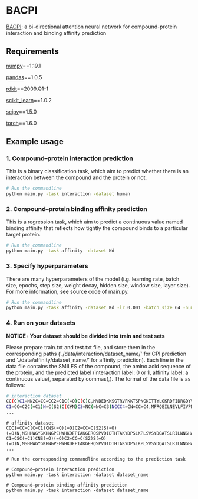 # BACPI

[BACPI](https://academic.oup.com/bioinformatics/article-abstract/38/7/1995/6511437): a bi-directional attention neural network for compound-protein interaction and binding affinity prediction

## Requirements

[numpy](https://numpy.org/)==1.19.1

[pandas](https://pandas.pydata.org/)==1.0.5

[rdkit](https://www.rdkit.org/)==2009.Q1-1

[scikit_learn](https://scikit-learn.org/stable/)==1.0.2

[scipy](https://scipy.org/)==1.5.0

[torch](https://pytorch.org/)==1.6.0

## Example usage

### 1. Compound–protein interaction prediction
This is a binary classification task, which aim to predict whether there is an interaction between the compound and the protein or not.
```bash
# Run the commandline
python main.py -task interaction -dataset human

```

### 2. Compound–protein binding affinity prediction
This is a regression task, which aim to predict a continuous value named binding affinity that reflects how tightly the compound binds to a particular target protein.
```bash
# Run the commandline
python main.py -task affinity -dataset Kd

```

### 3. Specify hyperparameters
There are many hyperparameters of the model (i.g. learning rate, batch size, epochs, step size, weight decay, hidden size, window size, layer size). For more information, see source code of main.py.
 ```bash
# Run the commandline
python main.py -task affinity -dataset Kd -lr 0.001 -batch_size 64 -num_epochs 15

```

### 4. Run on your datasets
**NOTICE : Your dataset should be divided into train and test sets**

Please prepare train.txt and test.txt file, and store them in the corresponding paths ('./data/interaction/dataset_name/' for CPI prediction and './data/affinity/dataset_name/' for affinity prediction). Each line in the data file contains the SMILES of the compound, the amino acid sequence of the protein, and the predicted label (interaction label: 0 or 1, affinity label: a continuous value), separated by commas(,). The format of the data file is as follows: 
 ```bash
# interaction dataset
CC(C)C1=NN2C=CC=CC2=C1C(=O)C(C)C,MVDEDKKSGTRVFKKTSPNGKITTYLGKRDFIDRGDYVDLIDGMVLIDEEYIKDNRKVTAHLLAAFRYGREDLDVLGLTFRKDLISETFQVYPQTDKSISRPLSRLQERLKRKLGANAFPFWFEVAPKSASSVTLQPAPGDTGKPCGVDYELKTFVAVTDGSSGEKPKKSALSNTVRLAIRKLTYAPFESRPQPMVDVSKYFMMSSGLLHMEVSLDKEMYYHGESISVNVHIQNNSNKTVKKLKIYIIQVADICLFTTASYSCEVARIESNEGFPVGPGGTLSKVFAVCPLLSNNKDKRGLALDGQLKHEDTNLASSTILDSKTSKESLGIVVQYRVKVRAVLGPLNGELFAELPFTLTHSKPPESPERTDRGLPSIEATNGSEPVDIDLIQLHEELEPRYDDDLIFEDFARMRLHGNDSEDQPSPSANLPPSLL,0
C1=CC=C2C(=C1)N=C(S2)C(C#N)C3=NC(=NC=C3)NCCC4=CN=CC=C4,MFRQEILNEVLFIVPNRYVDLLPSQFGNAMEVIAFDQISERRVVIKKVVLPENFDNWQHWRRAQRELFCTLHIQEENFVKMYSIYTWVETVEEMREFYTVREYMDWNLRNFILSTPEKLDHKVIKSIFFDVCLAVQYMHSIRVGHRDLKPENVLINYEAIAKISGFAHANREDPFVNTPYIVQRFYRAPEILCETMDNNKPSVDIWSLGCILAELLTGKILFTGQTQIDQFFQIVRFLGNPDLSFYMQMPDSARTFFLGLPMNQYQKPTNIHEHFPNSLFLDTMISEPIDCDLARDLLFRMLVINPDDRIDIQKILVHPYLEEVWSNIVIDNKIEEKYPPIALRRFFEFQAFSPPRQMKDEIFSTLTEFGQQYNIFNNSRN,1
...

```

```
# affinity dataset
COC1=CC=C(C=C1)CNS(=O)(=O)C2=CC=C(S2)S(=O)(=O)N,MSHHWGYGKHNGPEHWHKDFPIAKGERQSPVDIDTHTAKYDPSLKPLSVSYDQATSLRILNNGHAFNVEFDDSQDKAVLKGGPLDGTYRLIQFHFHWGSLDGQGSEHTVDKKKYAAELHLVHWNTKYGDFGKAVQQPDGLAVLGIFLKVGSAKPGLQKVVDVLDSIKTKGKSADFTNFDPRGLLPESLDYWTYPGSLTTPPLLECVTWIVLKEPISVSSEQVLKFRKLNFNGEGEPEELMVDNWRPAQPLKNRQIKASFK,9.309803919971486
C1=CSC(=C1)CNS(=O)(=O)C2=CC=C(S2)S(=O)(=O)N,MSHHWGYGKHNGPEHWHKDFPIAKGERQSPVDIDTHTAKYDPSLKPLSVSYDQATSLRILNNGHAFNVEFDDSQDKAVLKGGPLDGTYRLIQFHFHWGSLDGQGSEHTVDKKKYAAELHLVHWNTKYGDFGKAVQQPDGLAVLGIFLKVGSAKPGLQKVVDVLDSIKTKGKSADFTNFDPRGLLPESLDYWTYPGSLTTPPLLECVTWIVLKEPISVSSEQVLKFRKLNFNGEGEPEELMVDNWRPAQPLKNRQIKASFK,9.080921907623926
...

```

```
# Run the corresponding commandline according to the prediction task

# Compound–protein interaction prediction
python main.py -task interaction -dataset dataset_name

# Compound–protein binding affinity prediction
python main.py -task interaction -dataset dataset_name

```
